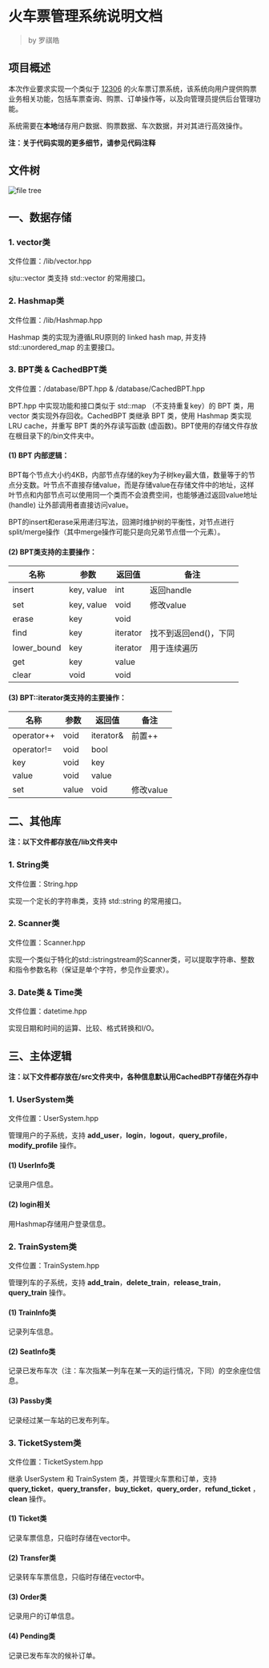 # 火车票管理系统说明文档

> by 罗祺皓

## 项目概述

本次作业要求实现一个类似于 [12306](https://www.12306.cn/) 的火车票订票系统，该系统向用户提供购票业务相关功能，包括车票查询、购票、订单操作等，以及向管理员提供后台管理功能。

系统需要在**本地**储存用户数据、购票数据、车次数据，并对其进行高效操作。

**注：关于代码实现的更多细节，请参见代码注释**

## 文件树

![file tree](file_tree.jpg)

## 一、数据存储

### 1. vector类

文件位置：/lib/vector.hpp

sjtu::vector 类支持 std::vector 的常用接口。

### 2. Hashmap类

文件位置：/lib/Hashmap.hpp

Hashmap 类的实现为遵循LRU原则的 linked hash map, 并支持 std::unordered_map 的主要接口。

### 3. BPT类 & CachedBPT类

文件位置：/database/BPT.hpp & /database/CachedBPT.hpp 

BPT.hpp 中实现功能和接口类似于 std::map （不支持重复key）的 BPT 类，用 vector 类实现外存回收。CachedBPT 类继承 BPT 类，使用 Hashmap 类实现 LRU cache，并重写 BPT 类的外存读写函数 (虚函数)。BPT使用的存储文件存放在根目录下的/bin文件夹中。

#### (1) BPT 内部逻辑：

BPT每个节点大小约4KB，内部节点存储的key为子树key最大值，数量等于的节点分支数。叶节点不直接存储value，而是存储value在存储文件中的地址，这样叶节点和内部节点可以使用同一个类而不会浪费空间，也能够通过返回value地址 (handle) 让外部调用者直接访问value。

BPT的insert和erase采用递归写法，回溯时维护树的平衡性，对节点进行split/merge操作（其中merge操作可能只是向兄弟节点借一个元素）。

#### (2) BPT类支持的主要操作：

| 名称        | 参数       | 返回值   | 备注                  |
| ----------- | ---------- | -------- | --------------------- |
| insert      | key, value | int      | 返回handle            |
| set         | key, value | void     | 修改value             |
| erase       | key        | void     |                       |
| find        | key        | iterator | 找不到返回end()，下同 |
| lower_bound | key        | iterator | 用于连续遍历          |
| get         | key        | value    |                       |
| clear       | void       | void     |                       |

#### (3) BPT::iterator类支持的主要操作：

| 名称       | 参数  | 返回值    | 备注      |
| ---------- | ----- | --------- | --------- |
| operator++ | void  | iterator& | 前置++    |
| operator!= | void  | bool      |           |
| key        | void  | key       |           |
| value      | void  | value     |           |
| set        | value | void      | 修改value |

## 二、其他库

**注：以下文件都存放在/lib文件夹中**

### 1. String类

文件位置：String.hpp

实现一个定长的字符串类，支持 std::string 的常用接口。

### 2. Scanner类

文件位置：Scanner.hpp

实现一个类似于特化的std::istringstream的Scanner类，可以提取字符串、整数和指令参数名称（保证是单个字符，参见作业要求）。

### 3. Date类 & Time类

文件位置：datetime.hpp

实现日期和时间的运算、比较、格式转换和I/O。

## 三、主体逻辑

**注：以下文件都存放在/src文件夹中，各种信息默认用CachedBPT存储在外存中**

### 1. UserSystem类

文件位置：UserSystem.hpp

管理用户的子系统，支持 **add_user**，**login**，**logout**，**query_profile**，**modify_profile** 操作。

#### (1) UserInfo类

记录用户信息。

#### (2) login相关

用Hashmap存储用户登录信息。

### 2. TrainSystem类

文件位置：TrainSystem.hpp

管理列车的子系统，支持 **add_train**，**delete_train**，**release_train**，**query_train** 操作。

#### (1) TrainInfo类

记录列车信息。

#### (2) SeatInfo类

记录已发布车次（注：车次指某一列车在某一天的运行情况，下同）的空余座位信息。

#### (3) Passby类

记录经过某一车站的已发布列车。

### 3. TicketSystem类

文件位置：TicketSystem.hpp

继承 UserSystem 和 TrainSystem 类，并管理火车票和订单，支持 **query_ticket**，**query_transfer**，**buy_ticket**，**query_order**，**refund_ticket** ，**clean** 操作。

#### (1) Ticket类

记录车票信息，只临时存储在vector中。

#### (2) Transfer类

记录转车车票信息，只临时存储在vector中。

#### (3) Order类

记录用户的订单信息。

#### (4) Pending类

记录已发布车次的候补订单。
